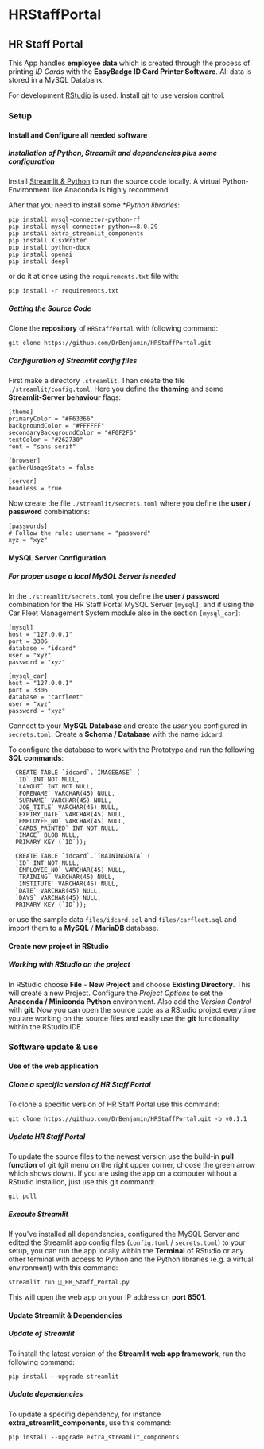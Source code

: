 # HRStaffPortal
## HR Staff Portal

This App handles **employee data** which is created through the process of printing *ID Cards* with the **EasyBadge ID Card Printer Software**. All data is stored in a MySQL Databank.

For development [RStudio](https://www.rstudio.com/products/rstudio/download/#download) is used. Install [git](https://git-scm.com/download/win) to use version control.



### Setup
#### Install and Configure all needed software
##### Installation of Python, Streamlit and dependencies plus some configuration

Install [Streamlit & Python](https://docs.streamlit.io/library/get-started/installation) to run the source code locally. A virtual Python-Environment like Anaconda is highly recommend.

After that you need to install some **Python libraries*:

```
pip install mysql-connector-python-rf
pip install mysql-connector-python==8.0.29
pip install extra_streamlit_components
pip install XlsxWriter
pip install python-docx
pip install openai
pip install deepl
```

or do it at once using the `requirements.txt` file with:

```
pip install -r requirements.txt
```

##### Getting the Source Code

Clone the **repository** of `HRStaffPortal` with following command:

```
git clone https://github.com/DrBenjamin/HRStaffPortal.git
```


##### Configuration of Streamlit config files

First make a directory `.streamlit`. Than create the file `./streamlit/config.toml`. Here you define the **theming** and some **Streamlit-Server behaviour** flags:

```
[theme]
primaryColor = "#F63366"
backgroundColor = "#FFFFFF"
secondaryBackgroundColor = "#F0F2F6"
textColor = "#262730"
font = "sans serif"

[browser]
gatherUsageStats = false

[server]
headless = true
```

Now create the file `./streamlit/secrets.toml` where you define the **user / password** combinations:

```
[passwords]
# Follow the rule: username = "password"
xyz = "xyz"

```


#### MySQL Server Configuration
##### For proper usage a local MySQL Server is needed

In the `./streamlit/secrets.toml` you define the **user / password** combination for the HR Staff Portal MySQL Server `[mysql]`, and if using the Car Fleet Management System module also in the section `[mysql_car]`:

```
[mysql]
host = "127.0.0.1"
port = 3306
database = "idcard"
user = "xyz"
password = "xyz"

[mysql_car]
host = "127.0.0.1"
port = 3306
database = "carfleet"
user = "xyz"
password = "xyz"
```

Connect to your **MySQL Database** and create the *user* you configured in `secrets.toml`. Create a **Schema / Database** with the name `idcard`. 

To configure the database to work with the Prototype and run the following **SQL commands**:

```
  CREATE TABLE `idcard`.`IMAGEBASE` (
  `ID` INT NOT NULL,
  `LAYOUT` INT NOT NULL,
  `FORENAME` VARCHAR(45) NULL,
  `SURNAME` VARCHAR(45) NULL,
  `JOB_TITLE` VARCHAR(45) NULL,
  `EXPIRY_DATE` VARCHAR(45) NULL,
  `EMPLOYEE_NO` VARCHAR(45) NULL,
  `CARDS_PRINTED` INT NOT NULL,
  `IMAGE` BLOB NULL,
  PRIMARY KEY (`ID`));
  
  CREATE TABLE `idcard`.`TRAININGDATA` (
  `ID` INT NOT NULL,
  `EMPLOYEE_NO` VARCHAR(45) NULL,
  `TRAINING` VARCHAR(45) NULL,
  `INSTITUTE` VARCHAR(45) NULL,
  `DATE` VARCHAR(45) NULL,
  `DAYS` VARCHAR(45) NULL,
  PRIMARY KEY (`ID`));
```

or use the sample data `files/idcard.sql` and `files/carfleet.sql` and import them to a **MySQL** / **MariaDB** database.



#### Create new project in RStudio
##### Working with RStudio on the project

In RStudio choose **File** - **New Project** and choose **Existing Directory**. This will create a new Project. Configure the *Project Options* to set the **Anaconda / Miniconda Python** environment. Also add the *Version Control* with **git**. Now you can open the source code as a RStudio project everytime you are working on the source files and easily use the **git** functionality within the RStudio IDE.



### Software update & use
#### Use of the web application

##### Clone a specific version of HR Staff Portal

To clone a specific version of HR Staff Portal use this command:

```
git clone https://github.com/DrBenjamin/HRStaffPortal.git -b v0.1.1
```


##### Update HR Staff Portal

To update the source files to the newest version use the build-in **pull function** of git (git menu on the right upper corner, choose the green arrow which shows down). If you are using the app on a computer without a RStudio installion, just use this git command:

```
git pull
```


##### Execute Streamlit 

If you've installed all dependencies, configured the MySQL Server and edited the Streamlit app config files (`config.toml` / `secrets.toml`) to your setup, you can run the app locally within the **Terminal** of RStudio or any other terminal with access to Python and the Python libraries (e.g. a virtual environment) with this command:

```
streamlit run 🏥_HR_Staff_Portal.py
```

This will open the web app on your IP address on **port 8501**.


#### Update Streamlit & Dependencies
##### Update of Streamlit

To install the latest version of the **Streamlit web app framework**, run the following command:

```
pip install --upgrade streamlit
```


##### Update dependencies

To update a specifig dependency, for instance **extra_streamlit_components**, use this command:

```
pip install --upgrade extra_streamlit_components

```
